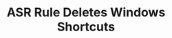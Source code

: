---
layout: post
title: ASR Rule Deletes Windows Shortcuts
tags: [windows, intune, attack-surface-reduction]
after-content: [disclaimer-notice.html]
---